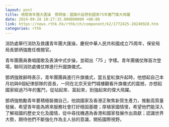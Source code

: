 ```yaml
---
layout: post
title: 檢閱青年團大匯操　鄧炳強：國旗升起想到國家75年奮鬥偉大飛躍
date: 2024-09-28 10:27:15.000000000 +08:00
link: https://news.rthk.hk/rthk/ch/component/k2/1772425-20240928.htm
categories: rthk
---
```


消防處舉行消防及救護青年團大匯操，慶祝中華人民共和國成立75周年，保安局局長鄧炳強擔任檢閱官。

青年團團員奏唱國歌及表演中式步操，並砌出「75 」字樣。青年團儀仗隊首次登場，聯同消防處儀仗隊進行升國旗儀式。

鄧炳強致辭時表示，青年團團員進行升旗儀式，當五星紅旗升起時，他想起自己本月初與6個紀律部隊的首長，一同在北京天安門城樓觀看升旗儀式的震撼，亦想起國家經過75年的奮鬥，從站起來、富起來，到強起來的偉大飛躍。

鄧炳強勉勵青年要積極裝備自己，他說國家及香港正聚焦新質生產力，推動高質量發展，希望青年能為將來服務社會打好穩固基礎；厚植家國情懷，希望他們能深入了解祖國的歷史文化及國情，從中尋找機遇為香港和國家發展作出貢獻；認識世界大勢，期待他們不斷強化作為主人翁的意識，開拓國際視野。
